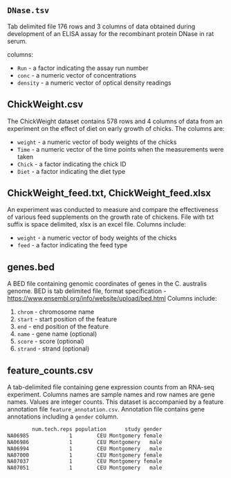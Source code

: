 ## `DNase.tsv`

Tab delimited file 176 rows and 3 columns of data obtained
during development of an ELISA assay for the recombinant protein
DNase in rat serum.

columns:

- `Run` - a factor indicating the assay run number
- `conc` - a numeric vector of concentrations
- `density` - a numeric vector of optical density readings

## ChickWeight.csv

The ChickWeight dataset contains 578 rows and 4 columns of data from an experiment on the
effect of diet on early growth of chicks. The columns are:

- `weight` - a numeric vector of body weights of the chicks
- `Time` - a numeric vector of the time points when the measurements were taken
- `Chick` - a factor indicating the chick ID
- `Diet` - a factor indicating the diet type

## ChickWeight_feed.txt, ChickWeight_feed.xlsx

An experiment was conducted to measure and compare the
effectiveness of various feed supplements on the growth rate of
chickens. File with txt suffix is space delimited, xlsx is an excel file. Columns include:

- `weight` - a numeric vector of body weights of the chicks
- `feed` - a factor indicating the feed type


## genes.bed

A BED file containing genomic coordinates of genes in the C. australis genome. 
BED is tab delimited file, format specification - https://www.ensembl.org/info/website/upload/bed.html
Columns include:
1. `chrom` - chromosome name
2. `start` - start position of the feature
3. `end` - end position of the feature
4. `name` - gene name (optional)
5. `score` - score (optional)
6. `strand` - strand (optional)


## feature_counts.csv

A tab-delimited file containing gene expression counts from an RNA-seq experiment.
Columns names are sample names and row names are gene names. Values are integer counts.
This dataset is accompanied by a feature annotation file `feature_annotation.csv`. Annotation file contains gene annotations including a `gender` column.

```txt
        num.tech.reps population      study gender
NA06985             1        CEU Montgomery female
NA06986             1        CEU Montgomery   male
NA06994             1        CEU Montgomery   male
NA07000             1        CEU Montgomery female
NA07037             1        CEU Montgomery female
NA07051             1        CEU Montgomery   male
```
